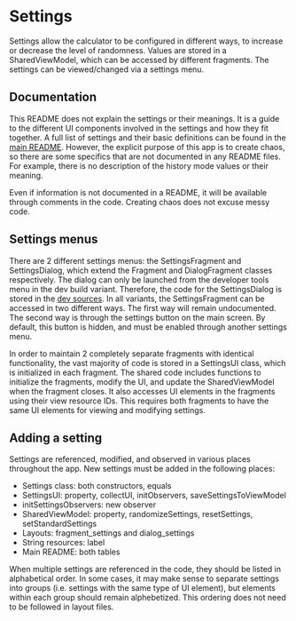 # Settings

Settings allow the calculator to be configured in different ways, to increase or decrease the level of randomness.
Values are stored in a SharedViewModel, which can be accessed by different fragments. 
The settings can be viewed/changed via a settings menu.

## Documentation
This README does not explain the settings or their meanings. 
It is a guide to the different UI components involved in the settings and how they fit together.
A full list of settings and their basic definitions can be found in the [main README](https://github.com/lbressler13/trick-calculator/blob/main/README.md).
However, the explicit purpose of this app is to create chaos, so there are some specifics that are not documented in any README files.
For example, there is no description of the history mode values or their meaning.

Even if information is not documented in a README, it will be available through comments in the code.
Creating chaos does not excuse messy code.

## Settings menus
There are 2 different settings menus: the SettingsFragment and SettingsDialog, which extend the Fragment and DialogFragment classes respectively.
The dialog can only be launched from the developer tools menu in the dev build variant.
Therefore, the code for the SettingsDialog is stored in the [dev sources](https://github.com/lbressler13/trick-calculator/tree/main/app/src/dev/kotlin/xyz/lbres/trickcalculator/ui/settings/SettingsDialog.kt).
In all variants, the SettingsFragment can be accessed in two different ways.
The first way will remain undocumented.
The second way is through the settings button on the main screen.
By default, this button is hidden, and must be enabled through another settings menu.

In order to maintain 2 completely separate fragments with identical functionality, the vast majority of code is stored in a SettingsUI class, which is initialized in each fragment.
The shared code includes functions to initialize the fragments, modify the UI, and update the SharedViewModel when the fragment closes.
It also accesses UI elements in the fragments using their view resource IDs.
This requires both fragments to have the same UI elements for viewing and modifying settings.

## Adding a setting
Settings are referenced, modified, and observed in various places throughout the app.
New settings must be added in the following places:
* Settings class: both constructors, equals
* SettingsUI: property, collectUI, initObservers, saveSettingsToViewModel
* initSettingsObservers: new observer
* SharedViewModel: property, randomizeSettings, resetSettings, setStandardSettings
* Layouts: fragment_settings and dialog_settings
* String resources: label
* Main README: both tables

When multiple settings are referenced in the code, they should be listed in alphabetical order.
In some cases, it may make sense to separate settings into groups (i.e. settings with the same type of UI element), but elements within each group should remain alphebetized.
This ordering does not need to be followed in layout files.
